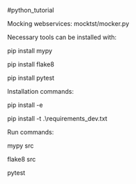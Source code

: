 #python_tutorial

Mocking webservices: mocktst/mocker.py



Necessary tools can be installed with:

pip install mypy

pip install flake8

pip install pytest

Installation commands:

pip install -e

pip install -t .\requirements_dev.txt

Run commands:

mypy src

flake8 src

pytest
